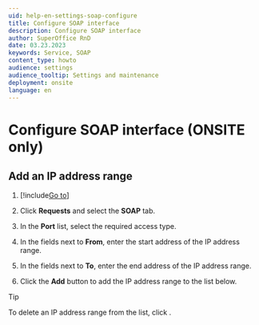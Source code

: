 ```yaml
---
uid: help-en-settings-soap-configure
title: Configure SOAP interface
description: Configure SOAP interface
author: SuperOffice RnD
date: 03.23.2023
keywords: Service, SOAP
content_type: howto
audience: settings
audience_tooltip: Settings and maintenance
deployment: onsite
language: en
---
```


# Configure SOAP interface (ONSITE only)

## Add an IP address range

1. [!include[Go to](../../learn/includes/goto-sm.md)]

1. Click **Requests** and select the **SOAP** tab.

1. In the **Port** list, select the required access type.

1. In the fields next to **From**, enter the start address of the IP address range.

1. In the fields next to **To**, enter the end address of the IP address range.

1. Click the **Add** button to add the IP address range to the list below.

> [!TIP]
> To delete an IP address range from the list, click <i class="ph ph-x-circle" aria-label="Remove icon"></i>.
